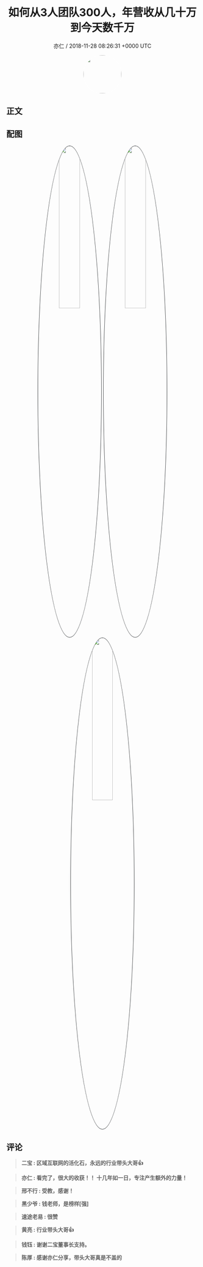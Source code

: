 <h1 align="center">如何从3人团队300人，年营收从几十万到今天数千万</h1>
<p align="center">
    <a>亦仁 / 2018-11-28 08:26:31 &#43;0000 UTC</a>
</p>

<div align="center">
    <img src="https://images.zsxq.com/Fn3NQqCN8nuGF86yZPXSbEsl0mb3?e=1590940799&amp;token=kIxbL07-8jAj8w1n4s9zv64FuZZNEATmlU_Vm6zD:pfbNc8W3hS0oYG_hyXXh_rHMHuc=" width="100" height="100" style="border:1px solid;border-radius:50%; color:#ffffff"/>
</div>

## 正文

<div>

</div>

## 配图
<div class="image" align="center">

<img src="https://images.zsxq.com/FlCGAr5Z3Vms8Y0zc6OqmNiY-67i?imageMogr2/auto-orient/thumbnail/800x/format/jpg/blur/1x0/quality/75&amp;e=1590940799&amp;token=kIxbL07-8jAj8w1n4s9zv64FuZZNEATmlU_Vm6zD:sYzGdoIy1XqCJciuQqng_o16CkM=" width="33%" height="33%" style="border:1px solid;border-radius:50%; color:#3c3f41"/>

<img src="https://images.zsxq.com/FmMhBsc8_p_XdKJ9MaOe9U161VT-?imageMogr2/auto-orient/thumbnail/800x/format/jpg/blur/1x0/quality/75&amp;e=1590940799&amp;token=kIxbL07-8jAj8w1n4s9zv64FuZZNEATmlU_Vm6zD:sNTLTGAC6bE-fOj-zAxeYmEyyko=" width="33%" height="33%" style="border:1px solid;border-radius:50%; color:#3c3f41"/>

<img src="https://images.zsxq.com/FildtlAVW7U6ckpVFJVkQg5qLwJ7?e=1590940799&amp;token=kIxbL07-8jAj8w1n4s9zv64FuZZNEATmlU_Vm6zD:L6TLvQ5QUjZmy9PMGevbz25t0dk=" width="33%" height="33%" style="border:1px solid;border-radius:50%; color:#3c3f41"/>

</div>

## 评论

<div align="left">
<div>

<blockquote >
<span> <strong>二宝 : 区域互联网的活化石，永远的行业带头大哥👍 </strong></span>
</blockquote>

<blockquote >
<span> <strong>亦仁 : 看完了，很大的收获！！ 十几年如一日，专注产生额外的力量！ </strong></span>
</blockquote>

<blockquote >
<span> <strong>邢不行 : 受教，感谢！ </strong></span>
</blockquote>

<blockquote >
<span> <strong>黑少爷 : 钱老师，是榜样[强] </strong></span>
</blockquote>

<blockquote >
<span> <strong>速途老易 : 很赞 </strong></span>
</blockquote>

<blockquote >
<span> <strong>黄亮 : 行业带头大哥👍 </strong></span>
</blockquote>

<blockquote >
<span> <strong>钱钰 : 谢谢二宝董事长支持。 </strong></span>
</blockquote>

<blockquote >
<span> <strong>陈厚 : 感谢亦仁分享，带头大哥真是不盖的 </strong></span>
</blockquote>

</div>
</div>